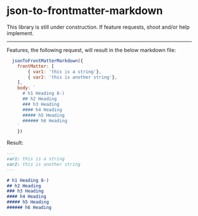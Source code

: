 # json-to-frontmatter-markdown

This library is still under construction.
If feature requests, shoot and/or help implement.

-----

Features, the following request, will result in the below markdown file:
```javascript
  jsonToFrontMatterMarkdown({
    frontMatter: [
        { var1: 'this is a string'},
        { var2: 'this is another string'},
    ],
    body: `
      # h1 Heading 8-)
      ## h2 Heading
      ### h3 Heading
      #### h4 Heading
      ##### h5 Heading
      ###### h6 Heading
    `
    })
```  

Result:
```markdown
---
var1: this is a string
var2: this is another string
---

# h1 Heading 8-)
## h2 Heading
### h3 Heading
#### h4 Heading
##### h5 Heading
###### h6 Heading
```
